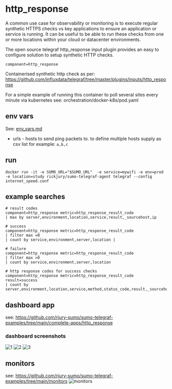 # http_response 
A common use case for observability or monitoring is to execute regular synthetic HTTPS checks vs key applications to ensure an application or service is running. It can be useful to be able to run these checks from one or more locations within your cloud or datacenter environments.

The open source telegraf http_response input plugin provides an easy to configure solution to setup synthetic HTTP checks.

```
component=http_response
```

Containerised synthetic http check as per: https://github.com/influxdata/telegraf/tree/master/plugins/inputs/http_response

For a simple example of running this container to poll several sites every minute via kubernetes see: orchestration/docker-k8s/pod.yaml

## env vars
See: [env_vars.md](env_vars.md)

- urls - hosts to send ping packets to. to define multiple hosts supply as csv list for example: ```a,b,c```

## run
```
docker run -it -e SUMO_URL="$SUMO_URL"  -e service=mywifi -e env=prod -e location=study rickjury/sumo-telegraf-agent telegraf --config internet_speed.conf
```

## example searches
```
# result codes
component=http_response metric=http_response_result_code  
| max by server,environment,location,service,result,_sourcehost,ip

# success
component=http_response metric=http_response_result_code 
| filter max =0 
| count by service,environment,server,location |

# failure
component=http_response metric=http_response_result_code 
| filter max >0 
| count by service,environment,server,location 

# http response codes for success checks
component=http_response metric=http_response_result_code result=success
| count by server,environment,location,service,method,status_code,result,_sourcehost,ip

```

## dashboard app
see: https://github.com/rjury-sumo/sumo-telegraf-examples/tree/main/complete-apps/http_response

### dashboard screenshots
![1](../images/1._Synthetics_With_Telegraf_-_HTTP_Response_Node.png "node")
![2](../images/1._Synthetics_With_Telegraf_-_HTTP_Response_Overview.png "node2")
![3](../images/2._Synthetics_With_Telegraf_-_HTTP_Response_History.png "node3")

## monitors
see: https://github.com/rjury-sumo/sumo-telegraf-examples/tree/main/monitors
![monitors](../images/http_response_monitors.png "monitors")


